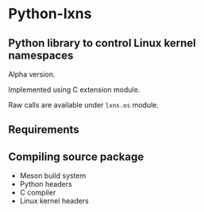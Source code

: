 <!--
SPDX-License-Identifier: LGPL-2.1-or-later
SPDX-FileCopyrightText: 2023 igo95862
-->
# Python-lxns

## Python library to control Linux kernel namespaces

Alpha version.

Implemented using C extension module.

Raw calls are available under `lxns.os` module.

## Requirements

## Compiling source package

* Meson build system
* Python headers
* C compiler
* Linux kernel headers

